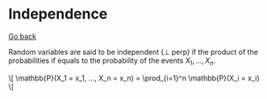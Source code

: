 # Independence

[Go back](..)

Random variables are said to be independent
($\perp$ perp) if the product of the probabilities
if equals to the probability of the events 
$X_1, ..., X_n$.

<div>
\[
\mathbb{P}(X_1 = x_1, ..., X_n = x_n) = \prod_{i=1}^n \mathbb{P}(X_i = x_i)
\]
</div>
